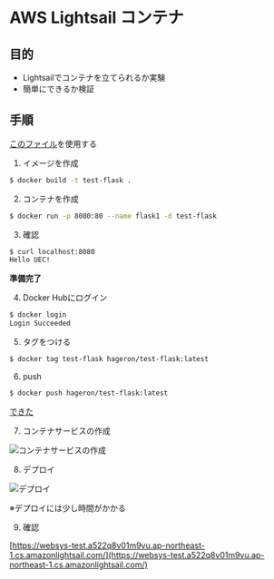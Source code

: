 # AWS Lightsail コンテナ

## 目的

- Lightsailでコンテナを立てられるか実験
- 簡単にできるか検証

## 手順

[このファイル](https://github.com/hagerondev/flask-container)を使用する

1. イメージを作成

```bash
$ docker build -t test-flask .
```

2. コンテナを作成

```bash
$ docker run -p 8080:80 --name flask1 -d test-flask
```

3. 確認

```bash
$ curl localhost:8080
Hello UEC!
```

**準備完了**

4. Docker Hubにログイン

```bash
$ docker login
Login Succeeded
```

5. タグをつける

```bash
$ docker tag test-flask hageron/test-flask:latest
```

6. push

```bash
$ docker push hageron/test-flask:latest
```

[できた](https://hub.docker.com/r/hageron/test-flask)

7. コンテナサービスの作成

![コンテナサービスの作成](https://i.imgur.com/2UKQBkq.png)

8. デプロイ

![デプロイ](https://i.imgur.com/ec6hw1d.png)

※デプロイには少し時間がかかる

9. 確認

[https://websys-test.a522q8v01m9vu.ap-northeast-1.cs.amazonlightsail.com/](https://websys-test.a522q8v01m9vu.ap-northeast-1.cs.amazonlightsail.com/)
